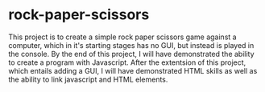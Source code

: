 # rock-paper-scissors
This project is to create a simple rock paper scissors game against a computer, which in it's starting stages has no GUI, but instead is played in the console. By the end of this project, I will have demonstrated the ability to create a program with Javascript. After the extentsion of this project, which entails adding a GUI, I will have demonstrated HTML skills as well as the ability to link javascript and HTML elements.